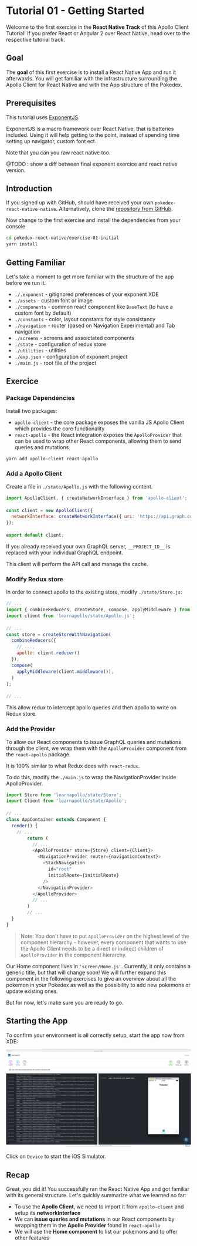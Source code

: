 # Tutorial 01 - Getting Started

Welcome to the first exercise in the **React Native Track** of this Apollo Client Tutorial! 
If you prefer React or Angular 2 over React Native, head over to the respective tutorial track.

## Goal

The **goal** of this first exercise is to install a React Native App and run it afterwards. 
You will get familiar with the infrastructure surrounding the Apollo Client for React Native and with the App structure of the Pokedex.

## Prerequisites

This tutorial uses [ExponentJS](https://getexponent.com/).

ExponentJS is a macro framework over React Native, that is batteries included.
Using it will help getting to the point, instead of spending time setting up navigator, custom font ect..

Note that you can you raw react native too.

@TODO : show a diff between final exponent exercice and react native version.

## Introduction

If you signed up with GitHub, should have received your own `pokedex-react-native-native`.
Alternatively, clone the [repository from GitHub](https://github.com/learnapollo/pokedex-react-native).

Now change to the first exercise and install the dependencies from your console

```sh
cd pokedex-react-native/exercise-01-initial
yarn install
```

## Getting Familiar

Let's take a moment to get more familiar with the structure of the app before we run it.

* `./.exponent` - gitignored preferences of your exponent XDE
* `./assets` - custom font or image
* `./components` - common react component like `BaseText` (to have a custom font by default)
* `./constants` - color, layout constants for style consistancy
* `./navigation` - router (based on Navigation Experimental) and Tab navigation
* `./screens` - screens and assoictated components
* `./state` - configuration of redux store
* `./utilities` - utilities
* `./exp.json` - configuration of exponent project
* `./main.js` - root file of the project

## Exercice

### Package Dependencies

Install two packages:

* `apollo-client` - the core package exposes the vanilla JS Apollo Client which provides the core functionality
* `react-apollo` - the React integration exposes the `ApolloProvider` that can be used to wrap other React components, 
  allowing them to send queries and mutations

```sh
yarn add apollo-client react-apollo
```

### Add a Apollo Client

Create a file in `./state/Apollo.js` with the following content.

```js
import ApolloClient, { createNetworkInterface } from 'apollo-client';

const client = new ApolloClient({
  networkInterface: createNetworkInterface({ uri: 'https://api.graph.cool/simple/v1/__PROJECT_ID__'}),
});

export default client;
```

If you already received your own GraphQL server, `__PROJECT_ID__` is replaced with your individual GraphQL endpoint.

This client will perform the API call and manage the cache.

### Modify Redux store

In order to connect apollo to the existing store, modify `./state/Store.js`:

```js
// ...
import { combineReducers, createStore, compose, applyMiddleware } from 'redux';
import client from 'learnapollo/state/Apollo.js';

// ...
const store = createStoreWithNavigation(
  combineReducers({
    // ...,
    apollo: client.reducer()
  }),
  compose(
    applyMiddleware(client.middleware()),
  )
);

// ...
```

This allow redux to intercept apollo queries and then apollo to write on 
Redux store.

### Add the Provider

To allow our React components to issue GraphQL queries and mutations through the client, we wrap them 
with the `ApolloProvider` component from the `react-apollo` package.

It is 100% similar to what Redux does with `react-redux`.

To do this, modify the `./main.js` to wrap the NavigationProvider inside ApolloProvider.

```js
import Store from 'learnapollo/state/Store';
import Client from 'learnapollo/state/Apollo';

// ...
class AppContainer extends Component {
  render() {
    // ...
        return (
          // ...
          <ApolloProvider store={Store} client={Client}>
            <NavigationProvider router={navigationContext}>
              <StackNavigation
                id="root"
                initialRoute={initialRoute}
              />
            </NavigationProvider>
          </ApolloProvider>
          // ...
        )
        // ...
  }
}
```

> Note: You don't have to put `ApolloProvider` on the highest level of the component hierarchy - however, 
  every component that wants to use the Apollo Client needs to be a direct or indirect children 
  of `ApolloProvider` in the component hierarchy.

Our Home component lives in `'screen/Home.js'`. Currently, it only contains a generic title, but that will change soon! 
We will further expand this component in the following exercises to give an overview about all the pokemon in your 
Pokedex as well as the possibility to add new pokemons or update existing ones. 

But for now, let's make sure you are ready to go.

## Starting the App

To confirm your environment is all correctly setup, start the app now from XDE:

![](../images/xde.png)

Click on `Device` to start the iOS Simulator.

## Recap

Great, you did it! 
You successfully ran the React Native App and got familiar with its general structure. 
Let's quickly summarize what we learned so far:

* To use the **Apollo Client**, we need to import it from `apollo-client` and setup its **networkInterface**
* We can **issue queries and mutations** in our React components by wrapping them in the **Apollo Provider** 
  found in `react-apollo`
* We will use the **Home component** to list our pokemons and to offer other features
